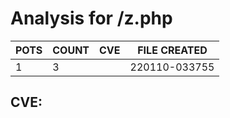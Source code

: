 # Analysis for /z.php
| POTS | COUNT | CVE | FILE CREATED |
|---|---|---|---|
| 1 | 3 | | 220110-033755 |

## CVE: 
